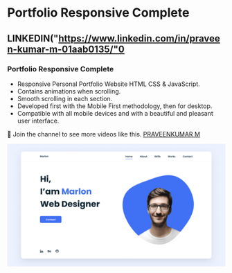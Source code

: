# Portfolio Responsive Complete
## LINKEDIN("https://www.linkedin.com/in/praveen-kumar-m-01aab0135/"0
### Portfolio Responsive Complete

- Responsive Personal Portfolio Website HTML CSS & JavaScript.
- Contains animations when scrolling.
- Smooth scrolling in each section.
- Developed first with the Mobile First methodology, then for desktop.
- Compatible with all mobile devices and with a beautiful and pleasant user interface.

💙 Join the channel to see more videos like this. [PRAVEENKUMAR M]("https://www.linkedin.com/in/praveen-kumar-m-01aab0135/")

![preview img](/preview.png)

